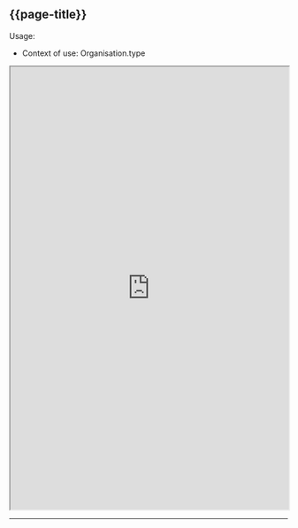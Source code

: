 ## {{page-title}}

Usage:
- Context of use:  Organisation.type

<iframe src="https://simplifier.net/guide/nhs-england-implementation-guide-stu1/Home/Terminology/All-CodeSystems/CodeSystem-England-ODSRecordUseType" height="800px" width="100%"></iframe>

---